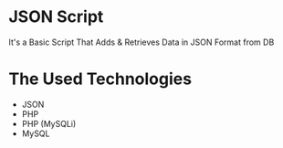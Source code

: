 # JSON Script
It's a Basic Script That Adds & Retrieves Data in JSON Format from DB

# The Used Technologies
* JSON
* PHP
* PHP (MySQLi)
* MySQL
